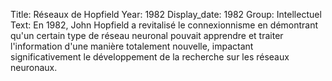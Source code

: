 Title: Réseaux de Hopfield
Year: 1982
Display_date: 1982
Group: Intellectuel
Text: En 1982, John Hopfield a revitalisé le connexionnisme en démontrant qu'un certain type de réseau neuronal pouvait apprendre et traiter l'information d'une manière totalement nouvelle, impactant significativement le développement de la recherche sur les réseaux neuronaux.